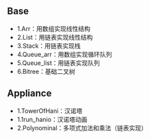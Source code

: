 ## Base

- 1.Arr：用数组实现线性结构
- 2.List：用链表实现线性结构
- 3.Stack：用链表实现栈
- 4.Queue_arr：用数组实现循环队列
- 5.Queue_list：用链表实现队列
- 6.Bitree：基础二叉树

## Appliance

- 1.TowerOfHani：汉诺塔
- 1.1run_hanio：汉诺塔动画
- 2.Polynominal：多项式加法和乘法（链表实现）